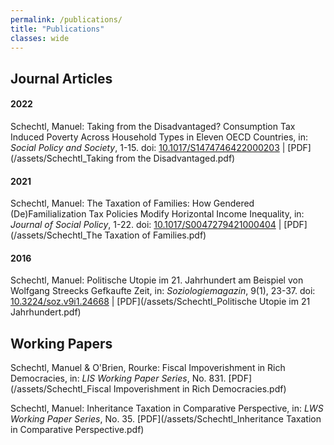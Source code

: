 ```yaml
---
permalink: /publications/
title: "Publications"
classes: wide
---
```


## Journal Articles

#### 2022

Schechtl, Manuel: Taking from the Disadvantaged? Consumption Tax Induced Poverty Across Household Types in Eleven OECD Countries, in: *Social Policy and Society*, 1-15. doi: [10.1017/S1474746422000203](https://doi.org/10.1017/S1474746422000203) | [PDF](/assets/Schechtl_Taking from the Disadvantaged.pdf)

#### 2021

Schechtl, Manuel: The Taxation of Families: How Gendered (De)Familialization Tax Policies Modify Horizontal Income Inequality, in: *Journal of Social Policy*, 1-22. doi: [10.1017/S0047279421000404](https://doi.org/10.1017/S0047279421000404) | [PDF](/assets/Schechtl_The Taxation of Families.pdf)

#### 2016

Schechtl, Manuel: Politische Utopie im 21. Jahrhundert am Beispiel von Wolfgang Streecks Gefkaufte Zeit, in: *Soziologiemagazin*, 9(1), 23-37. doi: [10.3224/soz.v9i1.24668](https://doi.org/10.3224/soz.v9i1.24668) | [PDF](/assets/Schechtl_Politische Utopie im 21 Jahrhundert.pdf)


## Working Papers

Schechtl, Manuel & O'Brien, Rourke: Fiscal Impoverishment in Rich Democracies, in: *LIS Working Paper Series*, No. 831. [PDF](/assets/Schechtl_Fiscal Impoverishment in Rich Democracies.pdf)

Schechtl, Manuel: Inheritance Taxation in Comparative Perspective, in: *LWS Working Paper Series*, No. 35. [PDF](/assets/Schechtl_Inheritance Taxation in Comparative Perspective.pdf)
